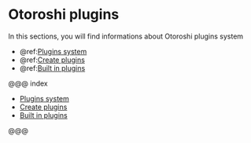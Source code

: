 # Otoroshi plugins

In this sections, you will find informations about Otoroshi plugins system

* @ref:[Plugins system](./plugins.md)
* @ref:[Create plugins](./create-plugins.md)
* @ref:[Built in plugins](./built-in-plugins.md)

@@@ index

* [Plugins system](./plugins.md)
* [Create plugins](./create-plugins.md)
* [Built in plugins](./built-in-plugins.md)

@@@

